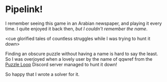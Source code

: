 # Pipelink!

I remember seeing this game in an Arabian newspaper, and playing it every time. I quite enjoyed it back then, _but I couldn't remember the name_.

&lt;cue glorified tales of countless struggles while I was trying to hunt it down&gt;

Finding an obscure puzzle without having a name is hard to say the least. So I was overjoyed when a lovely user by the name of qqwref from the [Puzzle Loop](https://www.puzzle-loop.com/) Discord server managed to hunt it down!

<!--https://www.janko.at/Raetsel/Pipelink/index.htm-->

So happy that I wrote a solver for it.

<ClientOnly>
<Pipelink/>
</ClientOnly>

<script setup>
import Pipelink from "./pipelink/Pipelink.vue";
</script>
